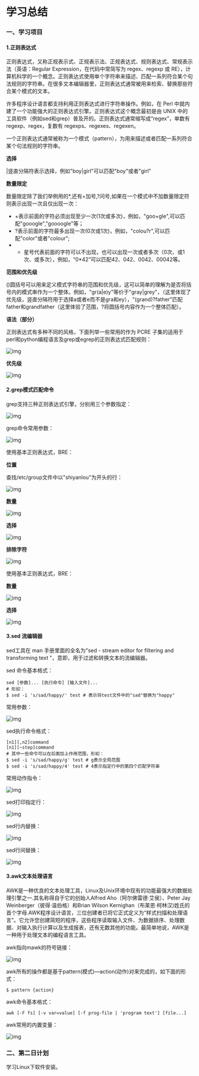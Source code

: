 # 学习总结
### 一、学习项目
#### 1.正则表达式

正则表达式，又称正规表示式、正规表示法、正规表达式、规则表达式、常规表示法（英语：Regular Expression，在代码中常简写为 regex、regexp 或 RE），计算机科学的一个概念。正则表达式使用单个字符串来描述、匹配一系列符合某个句法规则的字符串。在很多文本编辑器里，正则表达式通常被用来检索、替换那些符合某个模式的文本。

许多程序设计语言都支持利用正则表达式进行字符串操作。例如，在 Perl 中就内建了一个功能强大的正则表达式引擎。正则表达式这个概念最初是由 UNIX 中的工具软件（例如sed和grep）普及开的。正则表达式通常缩写成“regex”，单数有 regexp、regex，复数有 regexps、regexes、regexen。

一个正则表达式通常被称为一个模式（pattern），为用来描述或者匹配一系列符合某个句法规则的字符串。

**选择**

|竖直分隔符表示选择，例如"boy|girl"可以匹配"boy"或者"girl"

**数量限定**

数量限定除了我们举例用的*,还有+加号,?问号,如果在一个模式中不加数量限定符则表示出现一次且仅出现一次：

- +表示前面的字符必须出现至少一次(1次或多次)，例如，"goo+gle",可以匹配"gooogle","goooogle"等；
- ?表示前面的字符最多出现一次(0次或1次)，例如，"colou?r",可以匹配"color"或者"colour";
- * 星号代表前面的字符可以不出现，也可以出现一次或者多次（0次、或1次、或多次），例如，“0*42”可以匹配42、042、0042、00042等。

**范围和优先级**

()圆括号可以用来定义模式字符串的范围和优先级，这可以简单的理解为是否将括号内的模式串作为一个整体。例如，"gr(a|e)y"等价于"gray|grey"，（这里体现了优先级，竖直分隔符用于选择a或者e而不是gra和ey），"(grand)?father"匹配father和grandfather（这里体验了范围，?将圆括号内容作为一个整体匹配）。

**语法（部分）**

正则表达式有多种不同的风格，下面列举一些常用的作为 PCRE 子集的适用于perl和python编程语言及grep或egrep的正则表达式匹配规则：

![img](http://a2.qpic.cn/psb?/V10S7fIE3gV07D/dRzLKpKp8FbrPaHJXrCnaDA1LMWvBKW0KNKkttQyEAk!/m/dAUBAAAAAAAAnull&bo=aAL1AmgC9QIDCSw!&rf=photolist&t=5)

**优先级**

![img](http://a1.qpic.cn/psb?/V10S7fIE3gV07D/uzvI1vSk1iD*h*897.ZSJfbCFWHkipZbPPhEy7n0EaU!/m/dFQBAAAAAAAAnull&bo=TQHgAE0B4AADCSw!&rf=photolist&t=5)

#### 2.grep模式匹配命令

grep支持三种正则表达式引擎，分别用三个参数指定：

![img](http://a4.qpic.cn/psb?/V10S7fIE3gV07D/TEkG7XUEYFnmzmpfOOuUIGGBP.YxI2flR5jZ0VxyAg0!/m/dL8AAAAAAAAAnull&bo=IAGXACABlwADCSw!&rf=photolist&t=)

grep命令常用参数：

![img](http://a3.qpic.cn/psb?/V10S7fIE3gV07D/HS8YmG9ItMwffTQwHo*BaeWKFOWUJKjBMREPQbWWgd0!/m/dL4AAAAAAAAAnull&bo=aQK8AWkCvAEDCSw!&rf=photolist&t=)

使用基本正则表达式，BRE：

**位置**

查找/etc/group文件中以"shiyanlou"为开头的行：

![img](http://a4.qpic.cn/psb?/V10S7fIE3gV07D/nm24HuusI0We*qTp*HoqwLCoJiYhOGwYDtJEt*4RzgM!/m/dFMBAAAAAAAAnull&bo=wQLmAMEC5gADCSw!&rf=photolist&t=5)

**数量**

![img](http://a3.qpic.cn/psb?/V10S7fIE3gV07D/iVYqe5uIVF8dio3vUHIs.ba7zG29HcWYB33q9LL*fKM!/m/dL4AAAAAAAAAnull&bo=xQJWAcUCVgEDCSw!&rf=photolist&t=5)

**选择**

![img](http://a1.qpic.cn/psb?/V10S7fIE3gV07D/NnW2KoX*LEbh9gh6EHdxnzUwpDoC6P86Mv5cR9sZS2E!/m/dIQAAAAAAAAAnull&bo=TALlAUwC5QEDCSw!&rf=photolist&t=5)

**排除字符**

![img](http://a3.qpic.cn/psb?/V10S7fIE3gV07D/KtVEkP9iVlOPdnSOOKdewH9CV2TJymWtcG0y*tNCP5s!/m/dL4AAAAAAAAAnull&bo=xQIIAcUCCAEDCSw!&rf=photolist&t=5)

使用基本正则表达式，BRE：

**数量**

![img](http://a2.qpic.cn/psb?/V10S7fIE3gV07D/UhL8Or8wuKP3x68Ql89goOBA5CDU*hD.KYvK94*fSPA!/m/dMUAAAAAAAAAnull&bo=xAIJAcQCCQEDCSw!&rf=photolist&t=5)

**选择**

![img](http://a4.qpic.cn/psb?/V10S7fIE3gV07D/xpflU.PCaxgP26zDLqY*p9kDB5qhZGw0u4IOQ2Aidlc!/m/dL8AAAAAAAAAnull&bo=xgJrAcYCawEDCSw!&rf=photolist&t=5)

#### 3.sed 流编辑器

sed工具在 man 手册里面的全名为"sed - stream editor for filtering and transforming text "，意即，用于过滤和转换文本的流编辑器。

sed 命令基本格式：

    sed [参数]... [执行命令] [输入文件]...
    # 形如：
    $ sed -i 's/sad/happy/' test # 表示将test文件中的"sad"替换为"happy"

常用参数：

![img](http://a1.qpic.cn/psb?/V10S7fIE3gV07D/bXLXSb6crV5mJ6CLvTVmC989AbWTrmGIyD4ph8dnM88!/m/dLgAAAAAAAAAnull&bo=ewIQAXsCEAEDCSw!&rf=photolist&t=5)

sed执行命令格式：

    [n1][,n2]command
    [n1][~step]command
    # 其中一些命令可以在后面加上作用范围，形如：
    $ sed -i 's/sad/happy/g' test # g表示全局范围
    $ sed -i 's/sad/happy/4' test # 4表示指定行中的第四个匹配字符串

常用动作指令：

![img](http://a2.qpic.cn/psb?/V10S7fIE3gV07D/wk5gNBe7vXy6ziwE.S3.e4ZVUCeZqzjYVyxbNiSO924!/m/dEEBAAAAAAAAnull&bo=WAEFAVgBBQEDCSw!&rf=photolist&t=5)

sed打印指定行：

![img](http://a1.qpic.cn/psb?/V10S7fIE3gV07D/jMGBFFGAw5Fczu.iCKZWOATsK8gfQd0NUN.Z7ycR7o0!/m/dLgAAAAAAAAAnull&bo=xgI5AsYCOQIDCSw!&rf=photolist&t=5)

sed行内替换：

![img](http://a4.qpic.cn/psb?/V10S7fIE3gV07D/elK.q6bBYKT9ZRAQW8XPCwZYQ18B7Pj9Ntg2thMTzic!/m/dIMAAAAAAAAAnull&bo=wwKtAMMCrQADCSw!&rf=photolist&t=5)

sed行间替换：

![img](http://a3.qpic.cn/psb?/V10S7fIE3gV07D/GKyhmkzSuoSfTXUGRMhWgsry9d6PT0zTvc7sePVn74E!/m/dLYAAAAAAAAAnull&bo=wgIJAcICCQEDCSw!&rf=photolist&t=5)

#### 3.awk文本处理语言

AWK是一种优良的文本处理工具，Linux及Unix环境中现有的功能最强大的数据处理引擎之一.其名称得自于它的创始人Alfred Aho（阿尔佛雷德·艾侯）、Peter Jay Weinberger（彼得·温伯格）和Brian Wilson Kernighan（布莱恩·柯林汉)姓氏的首个字母.AWK程序设计语言，三位创建者已将它正式定义为“样式扫描和处理语言”。它允许您创建简短的程序，这些程序读取输入文件、为数据排序、处理数据、对输入执行计算以及生成报表，还有无数其他的功能。最简单地说，AWK是一种用于处理文本的编程语言工具。

awk指向mawk的符号链接：

![img](http://a2.qpic.cn/psb?/V10S7fIE3gV07D/2g2OCuedzUVCTKNADWwppGIrRxOGmhPfvP1phk4PK6Q!/m/dDUBAAAAAAAAnull&bo=xAIKAcQCCgEDCSw!&rf=photolist&t=5)

awk所有的操作都是基于pattern(模式)—action(动作)对来完成的，如下面的形式：

    $ pattern {action}

awk命令基本格式：

    awk [-F fs] [-v var=value] [-f prog-file | 'program text'] [file...]

awk常用的内置变量：

![img](http://a4.qpic.cn/psb?/V10S7fIE3gV07D/IYdABanXWkVMcqcEuY5KguWdO8kbuljUisNRBlgxkB4!/m/dL8AAAAAAAAAnull&bo=dgLMAXYCzAEDCSw!&rf=photolist&t=5)

### 二、第二日计划
学习Linux下软件安装。